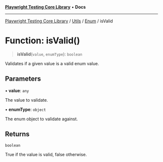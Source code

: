 [**Playwright Testing Core Library**](../../../../../README.md) • **Docs**

***

[Playwright Testing Core Library](../../../../../README.md) / [Utils](../../../README.md) / [Enum](../README.md) / isValid

# Function: isValid()

> **isValid**(`value`, `enumType`): `boolean`

Validates if a given value is a valid enum value.

## Parameters

• **value**: `any`

The value to validate.

• **enumType**: `object`

The enum object to validate against.

## Returns

`boolean`

True if the value is valid, false otherwise.
